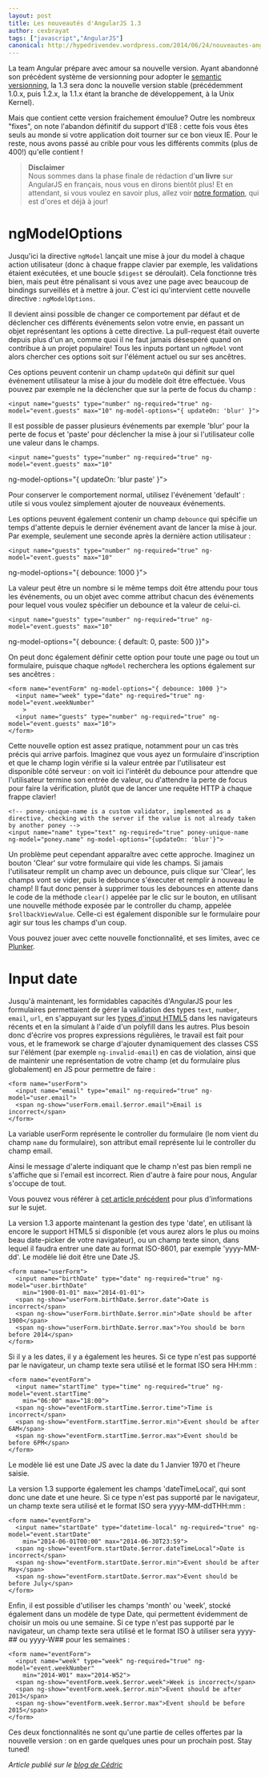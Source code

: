 ```yaml
---
layout: post
title: Les nouveautés d'AngularJS 1.3
author: cexbrayat
tags: ["javascript","AngularJS"]
canonical: http://hypedrivendev.wordpress.com/2014/06/24/nouveautes-angularjs-1_3/
---
```

La team Angular prépare avec amour sa nouvelle version.
Ayant abandonné son précédent système de versionning pour adopter le [semantic versionning](http://semver.org/), la 1.3 sera donc la nouvelle version
stable (précédemment 1.0.x, puis 1.2.x, la 1.1.x étant la branche de développement, à la Unix Kernel).

Mais que contient cette version fraichement émoulue? Outre les nombreux "fixes", on note l'abandon définitif du support d'IE8 : cette fois vous êtes seuls au monde si votre application doit tourner sur ce bon vieux IE. Pour le reste, nous avons passé au crible pour vous les différents commits (plus de 400!) qu'elle contient !

> **Disclaimer**  
> Nous sommes dans la phase finale de rédaction d'**un livre** sur AngularJS en français, nous vous en dirons bientôt plus! Et en attendant, si vous voulez en savoir plus, allez voir [notre formation](https://ninja-squad.fr/formations/formation-angularjs), qui est d'ores et déjà à jour!

# ngModelOptions

Jusqu'ici la directive `ngModel` lançait une mise à jour du model à chaque action utilisateur (donc à chaque frappe clavier par exemple, les validations étaient exécutées, et une boucle `$digest` se déroulait). Cela fonctionne très bien, mais peut être pénalisant si vous avez une page avec beaucoup de bindings surveillés et à mettre à jour. C'est ici qu'intervient cette nouvelle directive : `ngModelOptions`.

Il devient ainsi possible de changer ce comportement par défaut et de déclencher ces différents événements selon votre envie, en passant un objet représentant les options à cette directive. La pull-request était ouverte depuis plus d'un an, comme quoi il ne faut jamais désespéré quand on contribue à un projet populaire! Tous les inputs portant un `ngModel` vont alors chercher ces options soit sur l'élément actuel ou sur ses ancêtres.

Ces options peuvent contenir un champ `updateOn` qui définit sur quel événement utilisateur la mise à jour du modèle doit être effectuée. Vous pouvez par exemple ne la déclencher que sur la perte de focus du champ :

    <input name="guests" type="number" ng-required="true" ng-model="event.guests" max="10" ng-model-options="{ updateOn: 'blur' }">

Il est possible de passer plusieurs événements par exemple 'blur' pour la perte de focus et 'paste' pour déclencher la mise  à jour si l'utilisateur colle une valeur dans le champs.

    <input name="guests" type="number" ng-required="true" ng-model="event.guests" max="10"
ng-model-options="{ updateOn: 'blur paste' }">

Pour conserver le comportement normal, utilisez l'événement 'default' : utile si vous voulez simplement ajouter de nouveaux événements.

Les options peuvent également contenir un champ `debounce` qui spécifie un temps d'attente depuis le dernier événement avant de lancer la mise à jour. Par exemple, seulement une seconde après la dernière action utilisateur :

    <input name="guests" type="number" ng-required="true" ng-model="event.guests" max="10"
ng-model-options="{ debounce: 1000 }">

La valeur peut être un nombre si le même temps doit être attendu pour tous les événements, ou un objet avec comme attribut chacun des événements pour lequel vous voulez spécifier un debounce et la valeur de celui-ci.

    <input name="guests" type="number" ng-required="true" ng-model="event.guests" max="10"
ng-model-options="{ debounce: { default: 0, paste: 500 }}">

On peut donc également définir cette option pour toute une page ou tout un formulaire, puisque chaque `ngModel` recherchera les options également sur ses ancêtres :


    <form name="eventForm" ng-model-options="{ debounce: 1000 }">
      <input name="week" type="date" ng-required="true" ng-model="event.weekNumber"
        >
      <input name="guests" type="number" ng-required="true" ng-model="event.guests" max="10">
    </form>

Cette nouvelle option est assez pratique, notamment pour un cas très précis qui arrive parfois. Imaginez que vous ayez un formulaire d'inscription et que le champ login vérifie si la valeur entrée par l'utilisateur est disponible côté serveur : on voit ici l'intérêt du debounce pour attendre que l'utilisateur termine son entrée de valeur, ou d'attendre la perte de focus pour faire la vérification, plutôt que de lancer une requête HTTP à chaque frappe clavier!

    <!-- poney-unique-name is a custom validator, implemented as a directive, checking with the server if the value is not already taken by another poney -->
    <input name="name" type="text" ng-required="true" poney-unique-name ng-model="poney.name" ng-model-options="{updateOn: 'blur'}">

Un problème peut cependant apparaître avec cette approche. Imaginez un bouton 'Clear' sur votre formulaire qui vide les champs. Si jamais l'utilisateur remplit un champ avec un debounce, puis clique sur 'Clear', les champs vont se vider, puis le debounce s'éxecuter et remplir à nouveau le champ! Il faut donc penser à supprimer tous les debounces en attente dans le code de la méthode `clear()` appelée par le clic sur le bouton, en utilisant une nouvelle méthode exposée par le controller du champ, appelée `$rollbackViewValue`. Celle-ci est également disponible sur le formulaire pour agir sur tous les champs d'un coup.

Vous pouvez jouer avec cette nouvelle fonctionnalité, et ses limites, avec ce [Plunker](http://plnkr.co/edit/94oLhzYOZeMcJcUBrXKq?p=preview).

# Input date

Jusqu'à maintenant, les formidables capacités d'AngularJS pour les formulaires permettaient de gérer la validation des types `text`, `number`, `email`, `url`, en s'appuyant sur les  [types d'input HTML5](http://www.whatwg.org/specs/web-apps/current-work/multipage/the-input-element.html) dans les navigateurs récents et en la simulant à l'aide d'un polyfill dans les autres. Plus besoin donc d'écrire vos propres expressions régulières, le travail est fait pour vous, et le framework se charge d'ajouter dynamiquement des classes CSS sur l'élément (par exemple `ng-invalid-email`) en cas de violation, ainsi que de maintenir une représentation de votre champ (et du formulaire plus globalement) en JS pour permettre de faire :

    <form name="userForm">
      <input name="email" type="email" ng-required="true" ng-model="user.email">
      <span ng-show="userForm.email.$error.email">Email is incorrect</span>
    </form>

La variable userForm représente le controller du formulaire (le nom vient du champ `name` du formulaire), son attribut email représente lui le controller du champ email.

Ainsi le message d'alerte indiquant que le champ n'est pas bien rempli ne s'affiche que si l'email est incorrect. Rien d'autre à faire pour nous, Angular s'occupe de tout.

Vous pouvez vous référer à [cet article précédent](/2013/10/22/forms-in-angularjs/) pour plus d'informations sur le sujet.

La version 1.3 apporte maintenant la gestion des type 'date', en utilisant là encore le support HTML5 si disponible (et vous aurez alors le plus ou moins beau date-picker de votre navigateur), ou un champ texte sinon, dans lequel il faudra entrer une date au format ISO-8601, par exemple 'yyyy-MM-dd'. Le modèle lié doit être une Date JS.

    <form name="userForm">
      <input name="birthDate" type="date" ng-required="true" ng-model="user.birthDate"
        min="1900-01-01" max="2014-01-01">
      <span ng-show="userForm.birthDate.$error.date">Date is incorrect</span>
      <span ng-show="userForm.birthDate.$error.min">Date should be after 1900</span>
      <span ng-show="userForm.birthDate.$error.max">You should be born before 2014</span>
    </form>

Si il y a les dates, il y a également les heures.
Si ce type n'est pas supporté par le navigateur, un champ texte sera utilisé et le format ISO sera HH:mm :

    <form name="eventForm">
      <input name="startTime" type="time" ng-required="true" ng-model="event.startTime"
        min="06:00" max="18:00">
      <span ng-show="eventForm.startTime.$error.time">Time is incorrect</span>
      <span ng-show="eventForm.startTime.$error.min">Event should be after 6AM</span>
      <span ng-show="eventForm.startTime.$error.max">Event should be before 6PM</span>
    </form>

Le modèle lié est une Date JS avec la date du 1 Janvier 1970 et l'heure saisie.

La version 1.3 supporte également les champs 'dateTimeLocal', qui sont donc une date et une heure. Si ce type n'est pas supporté par le navigateur, un champ texte sera utilisé et le format ISO sera yyyy-MM-ddTHH:mm :

    <form name="eventForm">
      <input name="startDate" type="datetime-local" ng-required="true" ng-model="event.startDate"
        min="2014-06-01T00:00" max="2014-06-30T23:59">
      <span ng-show="eventForm.startDate.$error.dateTimeLocal">Date is incorrect</span>
      <span ng-show="eventForm.startDate.$error.min">Event should be after May</span>
      <span ng-show="eventForm.startDate.$error.max">Event should be before July</span>
    </form>

Enfin, il est possible d'utiliser les champs 'month' ou 'week', stocké également dans un modèle de type Date,
qui permettent évidemment de choisir un mois ou une semaine.
Si ce type n'est pas supporté par le navigateur, un champ texte sera utilisé et le format ISO à utiliser sera yyyy-## ou yyyy-W## pour les semaines :

    <form name="eventForm">
      <input name="week" type="week" ng-required="true" ng-model="event.weekNumber"
        min="2014-W01" max="2014-W52">
      <span ng-show="eventForm.week.$error.week">Week is incorrect</span>
      <span ng-show="eventForm.week.$error.min">Event should be after 2013</span>
      <span ng-show="eventForm.week.$error.max">Event should be before 2015</span>
    </form>

Ces deux fonctionnalités ne sont qu'une partie de celles offertes par la nouvelle version : on en garde quelques unes pour un prochain post. Stay tuned!

_Article publié sur le [blog de Cédric](http://hypedrivendev.wordpress.com/2014/06/24/nouveautes-angularjs-1_3/ "Article original sur le blog de Cédric Exbrayat")_
